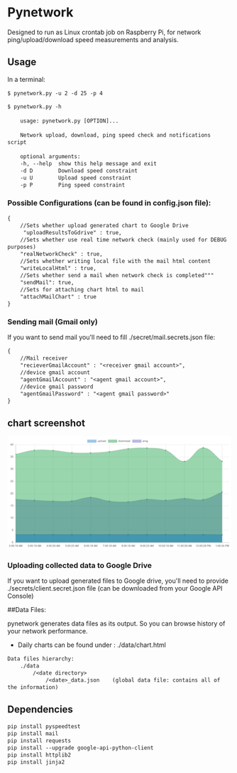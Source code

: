 # Pynetwork

Designed to run as Linux crontab job on Raspberry Pi, for network ping/upload/download speed measurements and analysis.


## Usage

In a terminal:

```
$ pynetwork.py -u 2 -d 25 -p 4
```

```
$ pynetwork.py -h

	usage: pynetwork.py [OPTION]...

	Network upload, download, ping speed check and notifications script

	optional arguments:
	-h, --help  show this help message and exit
	-d D        Download speed constraint
	-u U        Upload speed constraint
	-p P        Ping speed constraint
```

### Possible Configurations (can be found in config.json file):

```
{
	//Sets whether upload generated chart to Google Drive
	 "uploadResultsToGdrive" : true,
	//Sets whether use real time network check (mainly used for DEBUG purposes)
    "realNetworkCheck" : true,
	//Sets whether writing local file with the mail html content
    "writeLocalHtml" : true,
	//Sets whether send a mail when network check is completed"""
    "sendMail": true,
	//Sets for attaching chart html to mail
    "attachMailChart" : true
}

```

### Sending mail (Gmail only)
If you want to send mail you'll need to fill ./secret/mail.secrets.json file:

```
{
	//Mail receiver
	"recieverGmailAccount" : "<receiver gmail account>",
	//device gmail account
	"agentGmailAccount" : "<agent gmail account>",
	//device gmail password
	"agentGmailPassword" : "<agent gmail password>"
}
```

## chart screenshot
![screenshot](chart_screenshot.png)

### Uploading collected data to Google Drive

If you want to upload generated files to Google drive, 
you'll need to provide ./secrets/client.secret.json file (can be downloaded from your Google API Console)


##Data Files:

pynetwork generates data files as its output. So you can browse history of your network performance.
* Daily charts can be found under : ./data/<date>chart.html
```
Data files hierarchy:
	./data
		/<date directory>
        	/<date>_data.json    (global data file: contains all of the information)
```

## Dependencies

```
pip install pyspeedtest
pip install mail
pip install requests
pip install --upgrade google-api-python-client
pip install httplib2
pip install jinja2
```
